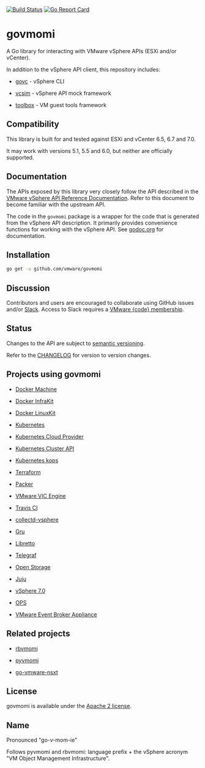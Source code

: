 [![Build Status](https://travis-ci.org/vmware/govmomi.png?branch=master)](https://travis-ci.org/vmware/govmomi)
[![Go Report Card](https://goreportcard.com/badge/github.com/vmware/govmomi)](https://goreportcard.com/report/github.com/vmware/govmomi)

# govmomi

A Go library for interacting with VMware vSphere APIs (ESXi and/or vCenter).

In addition to the vSphere API client, this repository includes:

* [govc](./govc) - vSphere CLI

* [vcsim](./vcsim) - vSphere API mock framework

* [toolbox](./toolbox) - VM guest tools framework

## Compatibility

This library is built for and tested against ESXi and vCenter 6.5, 6.7 and 7.0.

It may work with versions 5.1, 5.5 and 6.0, but neither are officially supported.

## Documentation

The APIs exposed by this library very closely follow the API described in the [VMware vSphere API Reference Documentation][apiref].
Refer to this document to become familiar with the upstream API.

The code in the `govmomi` package is a wrapper for the code that is generated from the vSphere API description.
It primarily provides convenience functions for working with the vSphere API.
See [godoc.org][godoc] for documentation.

[apiref]:https://code.vmware.com/apis/968/vsphere
[godoc]:http://godoc.org/github.com/vmware/govmomi

## Installation

```sh
go get -u github.com/vmware/govmomi
```

## Discussion

Contributors and users are encouraged to collaborate using GitHub issues and/or
[Slack](https://vmwarecode.slack.com/messages/govmomi).
Access to Slack requires a [VMware {code} membership](https://code.vmware.com/join/).

## Status

Changes to the API are subject to [semantic versioning](http://semver.org).

Refer to the [CHANGELOG](CHANGELOG.md) for version to version changes.

## Projects using govmomi

* [Docker Machine](https://github.com/docker/machine/tree/master/drivers/vmwarevsphere)

* [Docker InfraKit](https://github.com/docker/infrakit/tree/master/pkg/provider/vsphere)

* [Docker LinuxKit](https://github.com/linuxkit/linuxkit/tree/master/src/cmd/linuxkit)

* [Kubernetes](https://github.com/kubernetes/kubernetes/tree/master/pkg/cloudprovider/providers/vsphere)

* [Kubernetes Cloud Provider](https://github.com/kubernetes/cloud-provider-vsphere)

* [Kubernetes Cluster API](https://github.com/kubernetes-sigs/cluster-api-provider-vsphere)

* [Kubernetes kops](https://github.com/kubernetes/kops/tree/master/upup/pkg/fi/cloudup/vsphere)

* [Terraform](https://github.com/terraform-providers/terraform-provider-vsphere)

* [Packer](https://github.com/jetbrains-infra/packer-builder-vsphere)

* [VMware VIC Engine](https://github.com/vmware/vic)

* [Travis CI](https://github.com/travis-ci/jupiter-brain)

* [collectd-vsphere](https://github.com/travis-ci/collectd-vsphere)

* [Gru](https://github.com/dnaeon/gru)

* [Libretto](https://github.com/apcera/libretto/tree/master/virtualmachine/vsphere)

* [Telegraf](https://github.com/influxdata/telegraf/tree/master/plugins/inputs/vsphere)

* [Open Storage](https://github.com/libopenstorage/openstorage/tree/master/pkg/storageops/vsphere)

* [Juju](https://github.com/juju/juju)

* [vSphere 7.0](https://docs.vmware.com/en/VMware-vSphere/7.0/rn/vsphere-esxi-vcenter-server-7-vsphere-with-kubernetes-release-notes.html)

* [OPS](https://github.com/nanovms/ops)

* [VMware Event Broker Appliance](https://github.com/vmware-samples/vcenter-event-broker-appliance/tree/development/vmware-event-router)

## Related projects

* [rbvmomi](https://github.com/vmware/rbvmomi)

* [pyvmomi](https://github.com/vmware/pyvmomi)

* [go-vmware-nsxt](https://github.com/vmware/go-vmware-nsxt)

## License

govmomi is available under the [Apache 2 license](LICENSE.txt).

## Name

Pronounced "go-v-mom-ie"

Follows pyvmomi and rbvmomi: language prefix + the vSphere acronym "VM Object Management Infrastructure".

